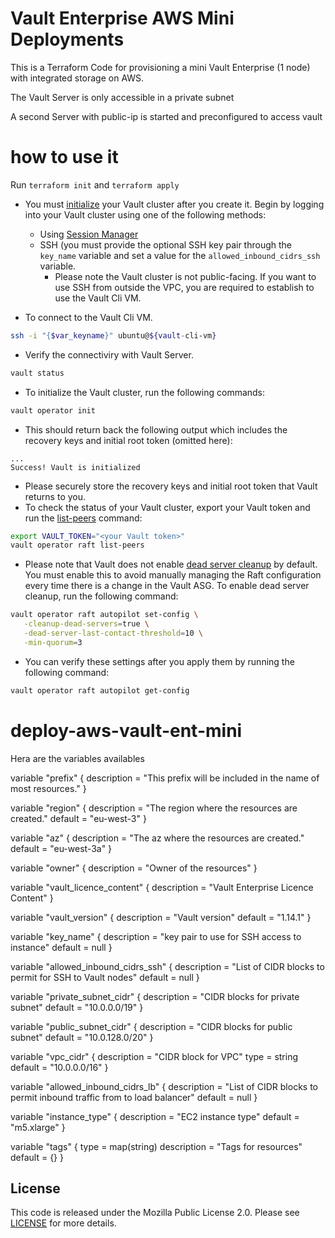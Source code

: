# Vault Enterprise AWS Mini Deployments
This is a Terraform Code for provisioning a mini Vault Enterprise (1 node) with integrated storage on AWS. 

The Vault Server is only accessible in a private subnet

A second Server with public-ip is started and preconfigured to access vault

# how to use it
 Run `terraform init` and `terraform apply`

  - You must
    [initialize](https://www.vaultproject.io/docs/commands/operator/init#operator-init)
    your Vault cluster after you create it. Begin by logging into your Vault
    cluster using one of the following methods:
      - Using [Session
        Manager](https://docs.aws.amazon.com/AWSEC2/latest/UserGuide/session-manager.html)
      - SSH (you must provide the optional SSH key pair through the `key_name`
        variable and set a value for the `allowed_inbound_cidrs_ssh` variable.
          - Please note the Vault cluster is not public-facing. If you want to
            use SSH from outside the VPC, you are required to establish to use the Vault Cli VM.
  
  - To connect to the Vault Cli VM.
```bash
ssh -i "{$var_keyname}" ubuntu@${vault-cli-vm}
```

 - Verify the connectiviry with Vault Server.
```bash
vault status

```
 - To initialize the Vault cluster, run the following commands:

```bash
vault operator init
```

  - This should return back the following output which includes the recovery
    keys and initial root token (omitted here):

```
...
Success! Vault is initialized
```

  - Please securely store the recovery keys and initial root token that Vault
    returns to you.
  - To check the status of your Vault cluster, export your Vault token and run
    the
    [list-peers](https://www.vaultproject.io/docs/commands/operator/raft#list-peers)
    command:

```bash
export VAULT_TOKEN="<your Vault token>"
vault operator raft list-peers
```

- Please note that Vault does not enable [dead server
  cleanup](https://www.vaultproject.io/docs/concepts/integrated-storage/autopilot#dead-server-cleanup)
  by default. You must enable this to avoid manually managing the Raft
  configuration every time there is a change in the Vault ASG. To enable dead
  server cleanup, run the following command:

 ```bash
vault operator raft autopilot set-config \
    -cleanup-dead-servers=true \
    -dead-server-last-contact-threshold=10 \
    -min-quorum=3
 ```

- You can verify these settings after you apply them by running the following command:

```bash
vault operator raft autopilot get-config
```

# deploy-aws-vault-ent-mini
Hera are the variables availables

variable "prefix" {
  description = "This prefix will be included in the name of most resources."
}

variable "region" {
  description = "The region where the resources are created."
  default     = "eu-west-3"
}

variable "az" {
  description = "The az where the resources are created."
  default     = "eu-west-3a"
}

variable "owner" {
  description = "Owner of the resources"
}

variable "vault_licence_content" {
  description = "Vault Enterprise Licence Content"
}

variable "vault_version" {
  description = "Vault version"
  default     = "1.14.1"
}

variable "key_name" {
  description = "key pair to use for SSH access to instance"
  default = null
}

variable "allowed_inbound_cidrs_ssh" {
  description = "List of CIDR blocks to permit for SSH to Vault nodes"
  default = null
}

variable "private_subnet_cidr" {
  description = "CIDR blocks for private subnet"
  default = "10.0.0.0/19"
}

variable "public_subnet_cidr" {
  description = "CIDR blocks for public subnet"
  default = "10.0.128.0/20"
}

variable "vpc_cidr" {
  description = "CIDR block for VPC"
  type        = string
  default     = "10.0.0.0/16"
}

variable "allowed_inbound_cidrs_lb" {
  description = "List of CIDR blocks to permit inbound traffic from to load balancer"
  default = null
}

variable "instance_type" {
  description = "EC2 instance type"
  default = "m5.xlarge"
}

variable "tags" {
  type        = map(string)
  description = "Tags for resources"
  default     = {}
}

## License

This code is released under the Mozilla Public License 2.0. Please see
[LICENSE](https://github.com/hashicorp/terraform-aws-vault-ent-starter/blob/main/LICENSE)
for more details.
